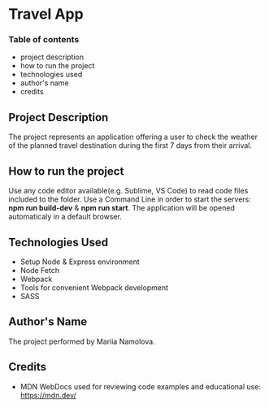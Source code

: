 # Travel App

### Table of contents
- project description
- how to run the project
- technologies used
- author's name
- credits 

## Project Description

The project represents an application offering a user to check the weather of the planned travel destination during the first 7 days from their arrival. 

## How to run the project

Use any code editor available(e.g. Sublime, VS Code) to read code files included to the folder.
Use a Command Line in order to start the servers: **npm run build-dev** & **npm run start**. 
The application will be opened automaticaly in a default browser.

## Technologies Used

- Setup Node & Express environment
- Node Fetch
- Webpack 
- Tools for convenient Webpack development
- SASS

## Author's Name

The project performed by Mariia Namolova.

## Credits

- MDN WebDocs used for reviewing code examples and educational use: https://mdn.dev/